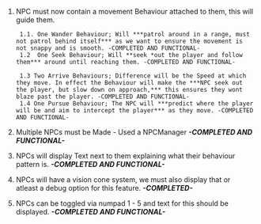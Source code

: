 1. NPC must now contain a movement Behaviour attached to them, this will guide them.

		1.1. One Wander Behaviour; Will ***patrol around in a range, must not patrol behind itself*** as we want to ensure the movement is not snappy and is smooth. -COMPLETED AND FUNCTIONAL-
		1.2  One Seek Behaviour; Will **seek *out the player and follow them*** around until reaching them. -COMPLETED AND FUNCTIONAL-
	
		1.3 Two Arrive Behaviours; Difference will be the Speed at which they move. In effect the Behaviour will make the ***NPC seek out the player, but slow down on approach,*** this ensures they wont blaze past the player. -COMPLETED AND FUNCTIONAL-
		1.4 One Pursue Behaviour; The NPC will ***predict where the player will be and aim to intercept the player*** as they move. -COMPLETED AND FUNCTIONAL-
		
2. Multiple NPCs must be Made - Used a NPCManager ***-COMPLETED AND FUNCTIONAL-***
3. NPCs will display Text next to them explaining what their behaviour pattern is. ***-COMPLETED AND FUNCTIONAL-***
4. NPCs will have a vision cone system, we must also display that or atleast a debug option for this feature. ***-COMPLETED-***
5. NPCs can be toggled via numpad 1 - 5 and text for this should be displayed. ***-COMPLETED AND FUNCTIONAL-***